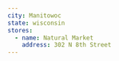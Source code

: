 ```yaml
---
city: Manitowoc
state: wisconsin
stores:
  - name: Natural Market
    address: 302 N 8th Street
---
```

